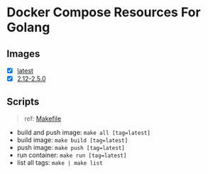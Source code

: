 # Docker Compose Resources For Golang

## Images

- [x] [latest](./latest/Dockerfile)
- [x] [2.12-2.5.0](./2.12-2.5.0/Dockerfile)

## Scripts

>ref: [Makefile](./Makefile)

- build and push image: `make all [tag=latest]`
- build image: `make build [tag=latest]`
- push image: `make push [tag=latest]`
- run container: `make run [tag=latest]`
- list all tags: `make | make list`

